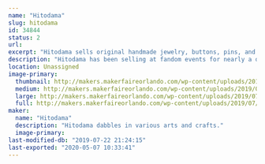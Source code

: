 ```yaml
---
name: "Hitodama"
slug: hitodama
id: 34844
status: 2
url: 
excerpt: "Hitodama sells original handmade jewelry, buttons, pins, and art."
description: "Hitodama has been selling at fandom events for nearly a decade. Their pins and accessories are original designs, including a line of enamel pins. Their art includes original works in several media, prints, and fanart. They will have a short story or two. They will hopefully be carrying a line of metal wands. The enclosed photo is from Lumi-con 2018."
location: Unassigned
image-primary:
  thumbnail: http://makers.makerfaireorlando.com/wp-content/uploads/2019/07/makerfaireexample-150x150.jpg
  medium: http://makers.makerfaireorlando.com/wp-content/uploads/2019/07/makerfaireexample-300x225.jpg
  large: http://makers.makerfaireorlando.com/wp-content/uploads/2019/07/makerfaireexample-1024x768.jpg
  full: http://makers.makerfaireorlando.com/wp-content/uploads/2019/07/makerfaireexample.jpg
maker:
  name: "Hitodama"
  description: "Hitodama dabbles in various arts and crafts."
  image-primary: 
last-modified-db: "2019-07-22 21:24:15"
last-exported: "2020-05-07 10:33:41"
---
```

